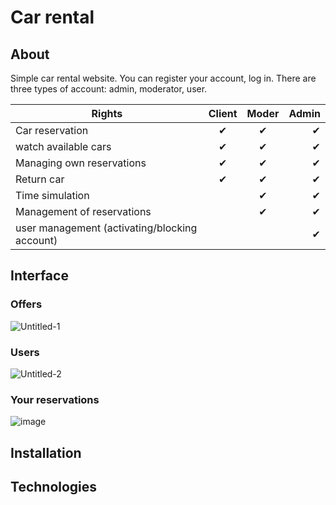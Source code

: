 # Car rental

## About
Simple car rental website. You can register your account, log in. There are three types of account: admin, moderator, user.

|Rights                                       | Client        | Moder         | Admin |
|---------------------------------------------|:-------------:|:-------------:| -----:|
|Car reservation                              | ✔             | ✔            | ✔     |
|watch available cars                         | ✔             | ✔            | ✔     |
|Managing own reservations                    | ✔             | ✔            | ✔     |
|Return car                                   | ✔             | ✔            | ✔     |
|Time simulation                              |               | ✔            | ✔     |
|Management of reservations                   |               | ✔            | ✔     |
|user management (activating/blocking account)|               |              | ✔     |


## Interface


### Offers
![Untitled-1](https://user-images.githubusercontent.com/63966121/173819932-754b3a86-a0a0-4ef3-a001-2b801e19d86c.png)

### Users
![Untitled-2](https://user-images.githubusercontent.com/63966121/173820604-c027bc42-8809-45ab-9b26-d22a1bd5322f.png)

### Your reservations
![image](https://user-images.githubusercontent.com/63966121/173820931-8b0ceb8f-f066-49ac-acee-54c59ca9c108.png)


## Installation

## Technologies
